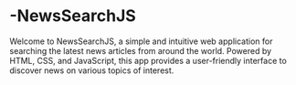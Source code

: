 # -NewsSearchJS
Welcome to NewsSearchJS, a simple and intuitive web application for searching the latest news articles from around the world. Powered by HTML, CSS, and JavaScript, this app provides a user-friendly interface to discover news on various topics of interest.
